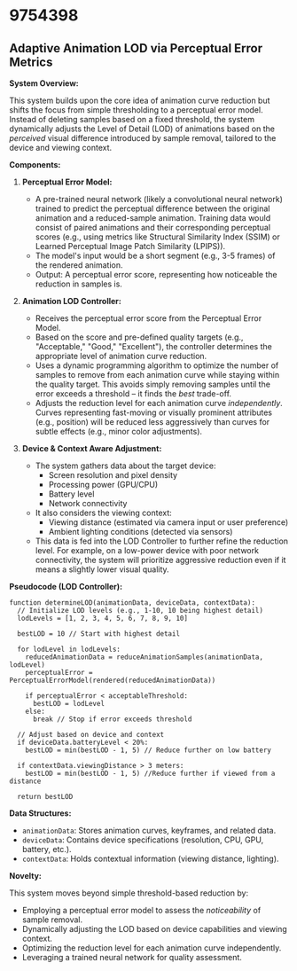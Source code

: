 # 9754398

## Adaptive Animation LOD via Perceptual Error Metrics

**System Overview:**

This system builds upon the core idea of animation curve reduction but shifts the focus from simple thresholding to a perceptual error model. Instead of deleting samples based on a fixed threshold, the system dynamically adjusts the Level of Detail (LOD) of animations based on the *perceived* visual difference introduced by sample removal, tailored to the device and viewing context.

**Components:**

1.  **Perceptual Error Model:**
    *   A pre-trained neural network (likely a convolutional neural network) trained to predict the perceptual difference between the original animation and a reduced-sample animation.  Training data would consist of paired animations and their corresponding perceptual scores (e.g., using metrics like Structural Similarity Index (SSIM) or Learned Perceptual Image Patch Similarity (LPIPS)).
    *   The model's input would be a short segment (e.g., 3-5 frames) of the rendered animation.
    *   Output: A perceptual error score, representing how noticeable the reduction in samples is.

2.  **Animation LOD Controller:**
    *   Receives the perceptual error score from the Perceptual Error Model.
    *   Based on the score and pre-defined quality targets (e.g., "Acceptable," "Good," "Excellent"), the controller determines the appropriate level of animation curve reduction.
    *   Uses a dynamic programming algorithm to optimize the number of samples to remove from each animation curve while staying within the quality target. This avoids simply removing samples until the error exceeds a threshold – it finds the *best* trade-off.
    *   Adjusts the reduction level for each animation curve *independently*.  Curves representing fast-moving or visually prominent attributes (e.g., position) will be reduced less aggressively than curves for subtle effects (e.g., minor color adjustments).

3.  **Device & Context Aware Adjustment:**
    *   The system gathers data about the target device:
        *   Screen resolution and pixel density
        *   Processing power (GPU/CPU)
        *   Battery level
        *   Network connectivity
    *   It also considers the viewing context:
        *   Viewing distance (estimated via camera input or user preference)
        *   Ambient lighting conditions (detected via sensors)
    *   This data is fed into the LOD Controller to further refine the reduction level. For example, on a low-power device with poor network connectivity, the system will prioritize aggressive reduction even if it means a slightly lower visual quality.

**Pseudocode (LOD Controller):**

```pseudocode
function determineLOD(animationData, deviceData, contextData):
  // Initialize LOD levels (e.g., 1-10, 10 being highest detail)
  lodLevels = [1, 2, 3, 4, 5, 6, 7, 8, 9, 10]

  bestLOD = 10 // Start with highest detail

  for lodLevel in lodLevels:
    reducedAnimationData = reduceAnimationSamples(animationData, lodLevel)
    perceptualError = PerceptualErrorModel(rendered(reducedAnimationData))

    if perceptualError < acceptableThreshold:
      bestLOD = lodLevel
    else:
      break // Stop if error exceeds threshold

  // Adjust based on device and context
  if deviceData.batteryLevel < 20%:
    bestLOD = min(bestLOD - 1, 5) // Reduce further on low battery

  if contextData.viewingDistance > 3 meters:
    bestLOD = min(bestLOD - 1, 5) //Reduce further if viewed from a distance

  return bestLOD
```

**Data Structures:**

*   `animationData`: Stores animation curves, keyframes, and related data.
*   `deviceData`: Contains device specifications (resolution, CPU, GPU, battery, etc.).
*   `contextData`:  Holds contextual information (viewing distance, lighting).

**Novelty:**

This system moves beyond simple threshold-based reduction by:

*   Employing a perceptual error model to assess the *noticeability* of sample removal.
*   Dynamically adjusting the LOD based on device capabilities and viewing context.
*   Optimizing the reduction level for each animation curve independently.
*   Leveraging a trained neural network for quality assessment.